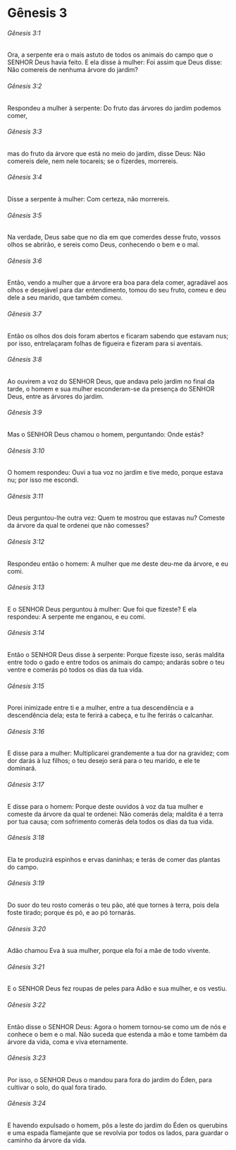 # Gênesis 3

###### Gênesis 3:1

Ora, a serpente era o mais astuto de todos os animais do campo que o SENHOR Deus havia feito. E ela disse à mulher: Foi assim que Deus disse: Não comereis de nenhuma árvore do jardim?

###### Gênesis 3:2

Respondeu a mulher à serpente: Do fruto das árvores do jardim podemos comer,

###### Gênesis 3:3

mas do fruto da árvore que está no meio do jardim, disse Deus: Não comereis dele, nem nele tocareis; se o fizerdes, morrereis.

###### Gênesis 3:4

Disse a serpente à mulher: Com certeza, não morrereis.

###### Gênesis 3:5

Na verdade, Deus sabe que no dia em que comerdes desse fruto, vossos olhos se abrirão, e sereis como Deus, conhecendo o bem e o mal.

###### Gênesis 3:6

Então, vendo a mulher que a árvore era boa para dela comer, agradável aos olhos e desejável para dar entendimento, tomou do seu fruto, comeu e deu dele a seu marido, que também comeu.

###### Gênesis 3:7

Então os olhos dos dois foram abertos e ficaram sabendo que estavam nus; por isso, entrelaçaram folhas de figueira e fizeram para si aventais.

###### Gênesis 3:8

Ao ouvirem a voz do SENHOR Deus, que andava pelo jardim no final da tarde, o homem e sua mulher esconderam-se da presença do SENHOR Deus, entre as árvores do jardim.

###### Gênesis 3:9

Mas o SENHOR Deus chamou o homem, perguntando: Onde estás?

###### Gênesis 3:10

O homem respondeu: Ouvi a tua voz no jardim e tive medo, porque estava nu; por isso me escondi.

###### Gênesis 3:11

Deus perguntou-lhe outra vez: Quem te mostrou que estavas nu? Comeste da árvore da qual te ordenei que não comesses?

###### Gênesis 3:12

Respondeu então o homem: A mulher que me deste deu-me da árvore, e eu comi.

###### Gênesis 3:13

E o SENHOR Deus perguntou à mulher: Que foi que fizeste? E ela respondeu: A serpente me enganou, e eu comi.

###### Gênesis 3:14

Então o SENHOR Deus disse à serpente: Porque fizeste isso, serás maldita entre todo o gado e entre todos os animais do campo; andarás sobre o teu ventre e comerás pó todos os dias da tua vida.

###### Gênesis 3:15

Porei inimizade entre ti e a mulher, entre a tua descendência e a descendência dela; esta te ferirá a cabeça, e tu lhe ferirás o calcanhar.

###### Gênesis 3:16

E disse para a mulher: Multiplicarei grandemente a tua dor na gravidez; com dor darás à luz filhos; o teu desejo será para o teu marido, e ele te dominará.

###### Gênesis 3:17

E disse para o homem: Porque deste ouvidos à voz da tua mulher e comeste da árvore da qual te ordenei: Não comerás dela; maldita é a terra por tua causa; com sofrimento comerás dela todos os dias da tua vida.

###### Gênesis 3:18

Ela te produzirá espinhos e ervas daninhas; e terás de comer das plantas do campo.

###### Gênesis 3:19

Do suor do teu rosto comerás o teu pão, até que tornes à terra, pois dela foste tirado; porque és pó, e ao pó tornarás.

###### Gênesis 3:20

Adão chamou Eva à sua mulher, porque ela foi a mãe de todo vivente.

###### Gênesis 3:21

E o SENHOR Deus fez roupas de peles para Adão e sua mulher, e os vestiu.

###### Gênesis 3:22

Então disse o SENHOR Deus: Agora o homem tornou-se como um de nós e conhece o bem e o mal. Não suceda que estenda a mão e tome também da árvore da vida, coma e viva eternamente.

###### Gênesis 3:23

Por isso, o SENHOR Deus o mandou para fora do jardim do Éden, para cultivar o solo, do qual fora tirado.

###### Gênesis 3:24

E havendo expulsado o homem, pôs a leste do jardim do Éden os querubins e uma espada flamejante que se revolvia por todos os lados, para guardar o caminho da árvore da vida.

